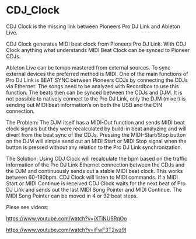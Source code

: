 # CDJ_Clock
CDJ Clock is the missing link between Pioneers Pro DJ Link and Ableton Live. 

CDJ Clock generates MIDI beat clock from Pioneers Pro DJ Link. With CDJ Clock anything what understands MIDI Beat Clock can be synced to Pioneer CDJs.

Ableton Live can be tempo mastered from external sources. To sync external devices the preferred method is MIDI. One of the main functions of Pro DJ Link is BEAT SYNC between Pioneers CDJs by connecting the CDJs via Ethernet. The songs need to be analyzed with Recordbox to use this function. The beats then can be synced between the CDJs and DJM. It is not possible to natively connect to the Pro DJ Link, only the DJM (mixer) is sending out MIDI beat information’s on both the USB and the DIN connection.

The Problem: The DJM itself has a MIDI-Out function and sends MIDI beat clock signals but they were recalculated by build-in beat analyzing and will divert from the beat sync of the CDJs. Pressing the MIDI-Start/Stop button on the DJM will simple send out an MIDI Start or MIDI Stop signal when the button is pressed without any relation to the Pro DJ Link synchronization.

The Solution: Using CDJ Clock will recalculate the bpm based on the traffic information of the Pro DJ Link Ethernet connection between the CDJs and the DJM and continuously sends out a stable MIDI beat clock. This works between 60-180bpm. CDJ Clock will listen to MIDI commands. If a MIDI Start or MIDI Continue is received CDJ Clock waits for the next beat of Pro DJ Link and sends out the last MIDI Song Pointer and MIDI Continue. The MIDI Song Pointer can be moved in 4 or 32 beat steps.

Plese see videos: 

https://www.youtube.com/watch?v=jXTiNU6RqOo

https://www.youtube.com/watch?v=iFwF3T2wz9I
